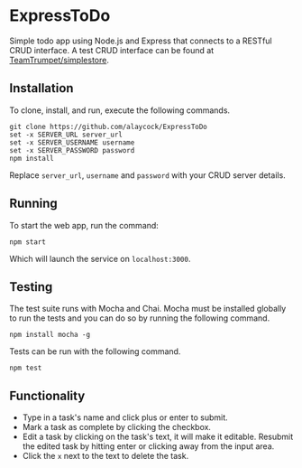 # ExpressToDo #
Simple todo app using Node.js and Express that connects to a RESTful CRUD
interface. A test CRUD interface can be found at
[TeamTrumpet/simplestore](https://github.com/TeamTrumpet/simplestore).

## Installation ##

To clone, install, and run, execute the following commands.

    git clone https://github.com/alaycock/ExpressToDo
    set -x SERVER_URL server_url
    set -x SERVER_USERNAME username
    set -x SERVER_PASSWORD password
    npm install

Replace `server_url`, `username` and `password` with your CRUD server details.

## Running ##
To start the web app, run the command:

    npm start

Which will launch the service on `localhost:3000`.

## Testing ##
The test suite runs with Mocha and Chai. Mocha must be installed globally to run the tests and you can do so by running the following command.

    npm install mocha -g

Tests can be run with the following command.

    npm test

## Functionality

 - Type in a task's name and click plus or enter to submit.
 - Mark a task as complete by clicking the checkbox.
 - Edit a task by clicking on the task's text, it will make it editable.
   Resubmit the edited task by hitting enter or clicking away from the input
   area.
 - Click the `x` next to the text to delete the task.

